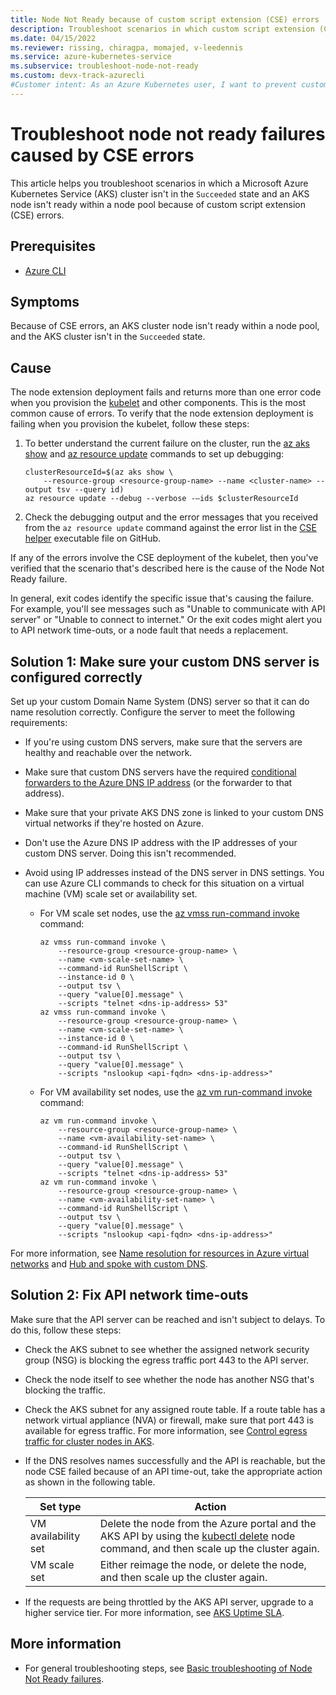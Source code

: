 ```yaml
---
title: Node Not Ready because of custom script extension (CSE) errors
description: Troubleshoot scenarios in which custom script extension (CSE) errors cause Node Not Ready states in an Azure Kubernetes Service (AKS) cluster node pool.
ms.date: 04/15/2022
ms.reviewer: rissing, chiragpa, momajed, v-leedennis
ms.service: azure-kubernetes-service
ms.subservice: troubleshoot-node-not-ready
ms.custom: devx-track-azurecli
#Customer intent: As an Azure Kubernetes user, I want to prevent custom script extension (CSE) errors so that I can avoid a Node Not Ready state within a node pool,  and avoid a Cluster Not in Succeeded state within Azure Kubernetes Service (AKS).
---
```

# Troubleshoot node not ready failures caused by CSE errors

This article helps you troubleshoot scenarios in which a Microsoft Azure Kubernetes Service (AKS) cluster isn't in the `Succeeded` state and an AKS node isn't ready within a node pool because of custom script extension (CSE) errors.

## Prerequisites

- [Azure CLI](/cli/azure/install-azure-cli)

## Symptoms

Because of CSE errors, an AKS cluster node isn't ready within a node pool, and the AKS cluster isn't in the `Succeeded` state.

## Cause

The node extension deployment fails and returns more than one error code when you provision the [kubelet](https://kubernetes.io/docs/reference/command-line-tools-reference/kubelet/) and other components. This is the most common cause of errors. To verify that the node extension deployment is failing when you provision the kubelet, follow these steps:

1. To better understand the current failure on the cluster, run the [az aks show](/cli/azure/aks#az-aks-show) and [az resource update](/cli/azure/resource#az-resource-update) commands to set up debugging:

    ```azurecli
    clusterResourceId=$(az aks show \
        --resource-group <resource-group-name> --name <cluster-name> --output tsv --query id)
    az resource update --debug --verbose -–ids $clusterResourceId
    ```

1. Check the debugging output and the error messages that you received from the `az resource update` command against the error list in the [CSE helper](https://github.com/Azure/AgentBaker/blob/1bf9892afd715a34e0c6b7312e712047f10319ce/parts/linux/cloud-init/artifacts/cse_helpers.sh) executable file on GitHub.

If any of the errors involve the CSE deployment of the kubelet, then you've verified that the scenario that's described here is the cause of the Node Not Ready failure.

In general, exit codes identify the specific issue that's causing the failure. For example, you'll see messages such as "Unable to communicate with API server" or "Unable to connect to internet." Or the exit codes might alert you to API network time-outs, or a node fault that needs a replacement.

## Solution 1: Make sure your custom DNS server is configured correctly

Set up your custom Domain Name System (DNS) server so that it can do name resolution correctly. Configure the server to meet the following requirements:

- If you're using custom DNS servers, make sure that the servers are healthy and reachable over the network.

- Make sure that custom DNS servers have the required [conditional forwarders to the Azure DNS IP address](/azure/private-link/private-endpoint-dns#on-premises-workloads-using-a-dns-forwarder) (or the forwarder to that address).

- Make sure that your private AKS DNS zone is linked to your custom DNS virtual networks if they're hosted on Azure.

- Don't use the Azure DNS IP address with the IP addresses of your custom DNS server. Doing this isn't recommended.

- Avoid using IP addresses instead of the DNS server in DNS settings. You can use Azure CLI commands to check for this situation on a virtual machine (VM) scale set or availability set.

  - For VM scale set nodes, use the [az vmss run-command invoke](/cli/azure/vmss/run-command#az-vmss-run-command-invoke) command:

    ```azurecli
    az vmss run-command invoke \
        --resource-group <resource-group-name> \
        --name <vm-scale-set-name> \
        --command-id RunShellScript \
        --instance-id 0 \
        --output tsv \
        --query "value[0].message" \
        --scripts "telnet <dns-ip-address> 53"
    az vmss run-command invoke \
        --resource-group <resource-group-name> \
        --name <vm-scale-set-name> \
        --instance-id 0 \
        --command-id RunShellScript \
        --output tsv \
        --query "value[0].message" \
        --scripts "nslookup <api-fqdn> <dns-ip-address>"
    ```

  - For VM availability set nodes, use the [az vm run-command invoke](/cli/azure/vm/run-command#az-vm-run-command-invoke) command:

    ```azurecli
    az vm run-command invoke \
        --resource-group <resource-group-name> \
        --name <vm-availability-set-name> \
        --command-id RunShellScript \
        --output tsv \
        --query "value[0].message" \
        --scripts "telnet <dns-ip-address> 53"
    az vm run-command invoke \
        --resource-group <resource-group-name> \
        --name <vm-availability-set-name> \
        --command-id RunShellScript \
        --output tsv \
        --query "value[0].message" \
        --scripts "nslookup <api-fqdn> <dns-ip-address>"
    ```

For more information, see [Name resolution for resources in Azure virtual networks](/azure/virtual-network/virtual-networks-name-resolution-for-vms-and-role-instances) and [Hub and spoke with custom DNS](/azure/aks/private-clusters#hub-and-spoke-with-custom-dns).

## Solution 2: Fix API network time-outs

Make sure that the API server can be reached and isn't subject to delays. To do this, follow these steps:

- Check the AKS subnet to see whether the assigned network security group (NSG) is blocking the egress traffic port 443 to the API server.

- Check the node itself to see whether the node has another NSG that's blocking the traffic.

- Check the AKS subnet for any assigned route table. If a route table has a network virtual appliance (NVA) or firewall, make sure that port 443 is available for egress traffic. For more information, see [Control egress traffic for cluster nodes in AKS](/azure/aks/limit-egress-traffic).

- If the DNS resolves names successfully and the API is reachable, but the node CSE failed because of an API time-out, take the appropriate action as shown in the following table.

  | Set type | Action |
  | -------- | ------ |
  | VM availability set | Delete the node from the Azure portal and the AKS API by using the [kubectl delete](https://kubernetes.io/docs/reference/generated/kubectl/kubectl-commands#delete) node command, and then scale up the cluster again. |
  | VM scale set | Either reimage the node, or delete the node, and then scale up the cluster again. |

- If the requests are being throttled by the AKS API server, upgrade to a higher service tier. For more information, see [AKS Uptime SLA](/azure/aks/uptime-sla).

## More information

- For general troubleshooting steps, see [Basic troubleshooting of Node Not Ready failures](node-not-ready-basic-troubleshooting.md).
